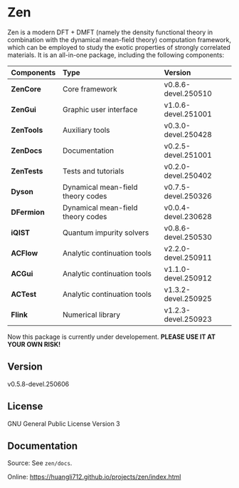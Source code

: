 # Zen

Zen is a modern DFT + DMFT (namely the density functional theory in combination with the dynamical mean-field theory) computation framework, which can be employed to study the exotic properties of strongly correlated materials. It is an all-in-one package, including the following components:

| Components | Type | Version |
| :--------- | :--- | :-------|
| **ZenCore**  | Core framework                    | v0.8.6-devel.250510 |
| **ZenGui**   | Graphic user interface            | v1.0.6-devel.251001 |
| **ZenTools** | Auxiliary tools                   | v0.3.0-devel.250428 |
| **ZenDocs**  | Documentation                     | v0.2.5-devel.251001 |
| **ZenTests** | Tests and tutorials               | v0.2.0-devel.250402 |
| **Dyson**    | Dynamical mean-field theory codes | v0.7.5-devel.250326 |
| **DFermion** | Dynamical mean-field theory codes | v0.0.4-devel.230628 |
| **iQIST**    | Quantum impurity solvers          | v0.8.6-devel.250530 |
| **ACFlow**   | Analytic continuation tools       | v2.2.0-devel.250911 |
| **ACGui**    | Analytic continuation tools       | v1.1.0-devel.250912 |
| **ACTest**   | Analytic continuation tools       | v1.3.2-devel.250925 |
| **Flink**    | Numerical library                 | v1.2.3-devel.250923 |

Now this package is currently under developement. **PLEASE USE IT AT YOUR OWN RISK!**

## Version

v0.5.8-devel.250606

## License

GNU General Public License Version 3

## Documentation

Source: See `zen/docs`.

Online: https://huangli712.github.io/projects/zen/index.html
